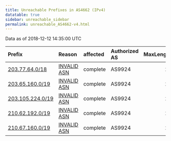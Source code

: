 ```yaml
---
title: Unreachable Prefixes in AS4662 (IPv4)
datatable: true
sidebar: unreachable_sidebar
permalink: unreachable_AS4662-v4.html
---
```


Data as of 2018-12-12 14:35:00 UTC


<div class="datatable-begin"></div>

| Prefix                                                     | Reason                                                                                                 | affected   | Authorized AS   |   MaxLength | Anchor                                       |   unreachable /24s |
|:-----------------------------------------------------------|:-------------------------------------------------------------------------------------------------------|:-----------|:----------------|------------:|:---------------------------------------------|-------------------:|
| [203.77.64.0/18](https://stat.ripe.net/203.77.64.0/18)     | [INVALID ASN](https://rpki-validator.ripe.net/announcement-preview?asn=AS4662&prefix=203.77.64.0/18)   | complete   | AS9924          |          24 | [APNIC](unreachable_APNIC_RPKI_Root-v4.html) |                 64 |
| [203.65.160.0/19](https://stat.ripe.net/203.65.160.0/19)   | [INVALID ASN](https://rpki-validator.ripe.net/announcement-preview?asn=AS4662&prefix=203.65.160.0/19)  | complete   | AS9924          |          24 | [APNIC](unreachable_APNIC_RPKI_Root-v4.html) |                 32 |
| [203.105.224.0/19](https://stat.ripe.net/203.105.224.0/19) | [INVALID ASN](https://rpki-validator.ripe.net/announcement-preview?asn=AS4662&prefix=203.105.224.0/19) | complete   | AS9924          |          24 | [APNIC](unreachable_APNIC_RPKI_Root-v4.html) |                 32 |
| [210.62.192.0/19](https://stat.ripe.net/210.62.192.0/19)   | [INVALID ASN](https://rpki-validator.ripe.net/announcement-preview?asn=AS4662&prefix=210.62.192.0/19)  | complete   | AS9924          |          24 | [APNIC](unreachable_APNIC_RPKI_Root-v4.html) |                 32 |
| [210.67.160.0/19](https://stat.ripe.net/210.67.160.0/19)   | [INVALID ASN](https://rpki-validator.ripe.net/announcement-preview?asn=AS4662&prefix=210.67.160.0/19)  | complete   | AS9924          |          24 | [APNIC](unreachable_APNIC_RPKI_Root-v4.html) |                 32 |

<div class="datatable-end"></div>